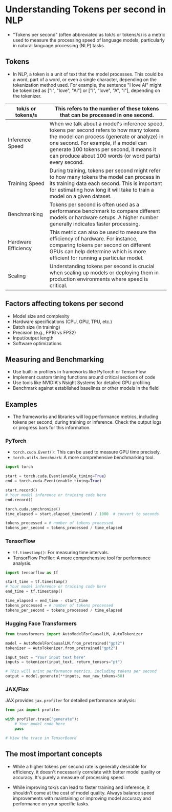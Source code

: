 # Understanding Tokens per second in NLP

* "Tokens per second" (often abbreviated as tok/s or tokens/s) is a metric used to measure the processing speed of language models, particularly in natural language processing (NLP) tasks. 

## Tokens
   
* In NLP, a token is a unit of text that the model processes. This could be a word, part of a word, or even a single character, depending on the tokenization method used. For example, the sentence "I love AI" might be tokenized as ["I", "love", "AI"] or ["I", "love", "A", "I"], depending on the tokenizer.


|tok/s or tokens/s|This refers to the number of these tokens that can be processed in one second.|
|-|-|
|Inference Speed|When we talk about a model's inference speed, tokens per second refers to how many tokens the model can process (generate or analyze) in one second. For example, if a model can generate 100 tokens per second, it means it can produce about 100 words (or word parts) every second.|
|Training Speed|   During training, tokens per second might refer to how many tokens the model can process in its training data each second. This is important for estimating how long it will take to train a model on a given dataset.|
|Benchmarking|Tokens per second is often used as a performance benchmark to compare different models or hardware setups. A higher number generally indicates faster processing.|
|Hardware Efficiency|This metric can also be used to measure the efficiency of hardware. For instance, comparing tokens per second on different GPUs can help determine which is more efficient for running a particular model.|
|Scaling|Understanding tokens per second is crucial when scaling up models or deploying them in production environments where speed is critical.|

## Factors affecting tokens per second

* Model size and complexity
* Hardware specifications (CPU, GPU, TPU, etc.)
* Batch size (in training)
* Precision (e.g., FP16 vs FP32)
* Input/output length
* Software optimizations

## Measuring and Benchmarking

* Use built-in profilers in frameworks like PyTorch or TensorFlow
* Implement custom timing functions around critical sections of code
* Use tools like NVIDIA's Nsight Systems for detailed GPU profiling
* Benchmark against established baselines or other models in the field

## Examples

* The frameworks and libraries will log performance metrics, including tokens per second, during training or inference. Check the output logs or progress bars for this information.

### PyTorch

- `torch.cuda.Event()`: This can be used to measure GPU time precisely.
- `torch.utils.benchmark`: A more comprehensive benchmarking tool.

```python
import torch

start = torch.cuda.Event(enable_timing=True)
end = torch.cuda.Event(enable_timing=True)

start.record()
# Your model inference or training code here
end.record()

torch.cuda.synchronize()
time_elapsed = start.elapsed_time(end) / 1000  # convert to seconds

tokens_processed = # number of tokens processed
tokens_per_second = tokens_processed / time_elapsed
```

### TensorFlow

- `tf.timestamp()`: For measuring time intervals.
- TensorFlow Profiler: A more comprehensive tool for performance analysis.

```python
import tensorflow as tf

start_time = tf.timestamp()
# Your model inference or training code here
end_time = tf.timestamp()

time_elapsed = end_time - start_time
tokens_processed = # number of tokens processed
tokens_per_second = tokens_processed / time_elapsed
```

### Hugging Face Transformers

```python
from transformers import AutoModelForCausalLM, AutoTokenizer

model = AutoModelForCausalLM.from_pretrained("gpt2")
tokenizer = AutoTokenizer.from_pretrained("gpt2")

input_text = "Your input text here"
inputs = tokenizer(input_text, return_tensors="pt")

# This will print performance metrics, including tokens per second
output = model.generate(**inputs, max_new_tokens=50)
```

### JAX/Flax

JAX provides `jax.profiler` for detailed performance analysis:

```python
from jax import profiler

with profiler.trace("generate"):
    # Your model code here
    pass

# View the trace in TensorBoard
```

## The most important concepts

* While a higher tokens per second rate is generally desirable for efficiency, it doesn't necessarily correlate with better model quality or accuracy. It's purely a measure of processing speed.

* While improving tok/s can lead to faster training and inference, it shouldn't come at the cost of model quality. Always balance speed improvements with maintaining or improving model accuracy and performance on your specific tasks.